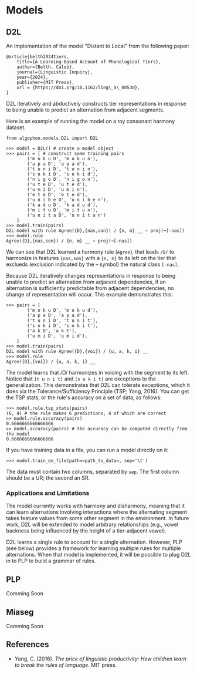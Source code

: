 # Models

## D2L

An implementation of the model "Distant to Local" from the following paper:

```
@article{belth2024tiers,
    title={A Learning-Based Account of Phonological Tiers},
    author={Belth, Caleb},
    journal={Linguistic Inquiry},
    year={2024},
    publisher={MIT Press},
    url = {https://doi.org/10.1162/ling\_a\_00530},
}
```

D2L iteratively and abductively constructs tier representations in response to being unable to predict an alternation from adjacent segments.

Here is an example of running the model on a toy consonant harmony dataset.

```pycon
from algophon.models.D2L import D2L

>>> model = D2L() # create a model object
>>> pairs = [ # construct some training pairs
        ('m o k u D', 'm o k u n'), 
        ('a p a D', 'a p a d'),
        ('t u n i D', 't u n i n'),
        ('s o k i D', 's o k i d'),
        ('n i g o D', 'n i g o n'),
        ('u t e D', 'u t e d'),
        ('u m i D', 'u m i n'),
        ('e t e D', 'e t e d'),
        ('u n i b e D', 'u n i b e n'),
        ('k a d u D', 'k a d u d'),
        ('m i t u D', 'm i t u n'),
        ('u n i t a D', 'u n i t a n')
    ]
>>> model.train(pairs)
D2L model with rule Agree({D},{nas,son}) / {n, m} __ ∘ proj(¬[-nas])
>>> model.rule
Agree({D},{nas,son}) / {n, m} __ ∘ proj(¬[-nas])
```

We can see that D2L learned a harmony rule (`Agree`), that leads `/D/` to harmonize in features `{nas,son}` with a `{n, m}` to its left on the tier that exclueds (exclusion indicated by the `¬` symbol) the natural class `[-nas]`.

Because D2L iteratively changes representations in response to being unable to predict an alternation from adjacent dependencies, if an alternation is sufficiently predictable from adjacent dependencies, no change of representation will occur. This example demonstrates this:

```pycon
>>> pairs = [
        ('m o k u D', 'm o k u d'), 
        ('a p a D', 'a p a d'),
        ('t u n i D', 't u n i t'),
        ('s o k i D', 's o k i t'),
        ('a k D', 'a k t'),
        ('u m i D', 'u m i d'),
    ]
>>> model.train(pairs)
D2L model with rule Agree({D},{voi}) / {u, a, k, i} __
>>> model.rule
Agree({D},{voi}) / {u, a, k, i} __
```

The model learns that /D/ harmonizes in voicing with the segment to its left. Notice that `[t u n i t]` and `[s o k i t]` are exceptions to the generalization. This demonstrates that D2L can tolerate exceptions, which it does via the Tolerance/Sufficiency Principle (TSP; Yang, 2016). You can get the TSP stats, or the rule's accuracy on a set of data, as follows:

```pycon
>>> model.rule.tsp_stats(pairs)
(6, 4) # the rule makes 6 predictions, 4 of which are correct
>> model.rule.accuracy(pairs)
0.6666666666666666
>> model.accuracy(pairs) # the accuracy can be computed directly from the model
0.6666666666666666
```

If you have training data in a file, you can run a model directly on it:

```pycon
>>> model.train_on_file(path=<path_to_data>, sep='\t')
```

The data must contain two columns, separated by `sep`. The first column should be a UR; the second an SR.


### Applications and Limitations

The model currently works with harmony and disharmony, meaning that it can learn alternations involving interactions where the alternating segment takes feature values from some other segment in the environment. In future work, D2L will be extended to model arbitrary relationships (e.g., vowel backness being influenced by the height of a tier-adjacent vowel).

D2L learns a single rule to account for a single alternation. However, PLP (see below) provides a framework for learning multiple rules for multiple alternations. When that model is implemented, it will be possible to plug D2L in to PLP to build a grammar of rules.

## PLP

Comming Soon

## Miaseg

Comming Soon

## References

- Yang, C. (2016). *The price of linguistic productivity: How children learn to break the rules of language.* MIT press.